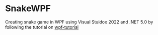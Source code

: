 # SnakeWPF

Creating snake game in WPF using Visual Stuidoe 2022 and .NET 5.0 by following the tutorial on [wpf-tutorial](https://wpf-tutorial.com/)
